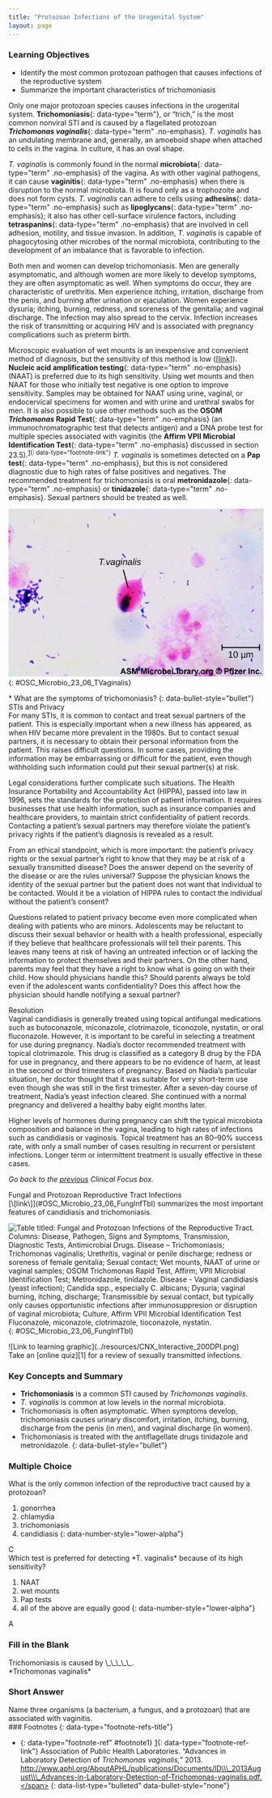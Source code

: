 ```yaml
---
title: "Protozoan Infections of the Urogenital System"
layout: page
---
```



### Learning Objectives

* Identify the most common protozoan pathogen that causes infections of the reproductive system
* Summarize the important characteristics of trichomoniasis

Only one major protozoan species causes infections in the urogenital system. **Trichomoniasis**{: data-type="term"}, or “trich,” is the most common nonviral STI and is caused by a flagellated protozoan ***Trichomonas vaginalis***{: data-type="term" .no-emphasis}. *T. vaginalis* has an undulating membrane and, generally, an amoeboid shape when attached to cells in the vagina. In culture, it has an oval shape.

*T. vaginalis* is commonly found in the normal **microbiota**{: data-type="term" .no-emphasis} of the vagina. As with other vaginal pathogens, it can cause **vaginitis**{: data-type="term" .no-emphasis} when there is disruption to the normal microbiota. It is found only as a trophozoite and does not form cysts. *T. vaginalis* can adhere to cells using **adhesins**{: data-type="term" .no-emphasis} such as **lipoglycans**{: data-type="term" .no-emphasis}; it also has other cell-surface virulence factors, including **tetraspanins**{: data-type="term" .no-emphasis} that are involved in cell adhesion, motility, and tissue invasion. In addition, *T. vaginalis* is capable of phagocytosing other microbes of the normal microbiota, contributing to the development of an imbalance that is favorable to infection.

Both men and women can develop trichomoniasis. Men are generally asymptomatic, and although women are more likely to develop symptoms, they are often asymptomatic as well. When symptoms do occur, they are characteristic of urethritis. Men experience itching, irritation, discharge from the penis, and burning after urination or ejaculation. Women experience dysuria; itching, burning, redness, and soreness of the genitalia; and vaginal discharge. The infection may also spread to the cervix. Infection increases the risk of transmitting or acquiring HIV and is associated with pregnancy complications such as preterm birth.

Microscopic evaluation of wet mounts is an inexpensive and convenient method of diagnosis, but the sensitivity of this method is low ([\[link\]](#OSC_Microbio_23_06_TVaginalis)). **Nucleic acid amplification testing**{: data-type="term" .no-emphasis} (NAAT) is preferred due to its high sensitivity. Using wet mounts and then NAAT for those who initially test negative is one option to improve sensitivity. Samples may be obtained for NAAT using urine, vaginal, or endocervical specimens for women and with urine and urethral swabs for men. It is also possible to use other methods such as the **OSOM *Trichomonas* Rapid Test**{: data-type="term" .no-emphasis} (an immunochromatographic test that detects antigen) and a DNA probe test for multiple species associated with vaginitis (the **Affirm VPII Microbial Identification Test**{: data-type="term" .no-emphasis} discussed in section 23.5).<sup data-type="footnote-number" id="footnote-ref1">[1](#footnote1){: data-type="footnote-link"}</sup> *T. vaginalis* is sometimes detected on a **Pap test**{: data-type="term" .no-emphasis}, but this is not considered diagnostic due to high rates of false positives and negatives. The recommended treatment for trichomoniasis is oral **metronidazole**{: data-type="term" .no-emphasis} or **tinidazole**{: data-type="term" .no-emphasis}. Sexual partners should be treated as well.

 ![Micrograph of small purple cells and larger oval cells.](../resources/OSC_Microbio_23_06_Tvaginalis.jpg "Trichomonas vaginalis is visible in this Gram stained specimen. (credit: modification of work by American Society for Microbiology)"){: #OSC_Microbio_23_06_TVaginalis}

<div data-type="note" class="microbiology check-your-understanding" markdown="1">
* What are the symptoms of trichomoniasis?
{: data-bullet-style="bullet"}

</div>

<div data-type="note" class="microbiology eye-on-ethics" markdown="1">
<div data-type="title">
STIs and Privacy
</div>
For many STIs, it is common to contact and treat sexual partners of the patient. This is especially important when a new illness has appeared, as when HIV became more prevalent in the 1980s. But to contact sexual partners, it is necessary to obtain their personal information from the patient. This raises difficult questions. In some cases, providing the information may be embarrassing or difficult for the patient, even though withholding such information could put their sexual partner(s) at risk.

Legal considerations further complicate such situations. The Health Insurance Portability and Accountability Act (HIPPA), passed into law in 1996, sets the standards for the protection of patient information. It requires businesses that use health information, such as insurance companies and healthcare providers, to maintain strict confidentiality of patient records. Contacting a patient’s sexual partners may therefore violate the patient’s privacy rights if the patient’s diagnosis is revealed as a result.

From an ethical standpoint, which is more important: the patient’s privacy rights or the sexual partner’s right to know that they may be at risk of a sexually transmitted disease? Does the answer depend on the severity of the disease or are the rules universal? Suppose the physician knows the identity of the sexual partner but the patient does not want that individual to be contacted. Would it be a violation of HIPPA rules to contact the individual without the patient’s consent?

Questions related to patient privacy become even more complicated when dealing with patients who are minors. Adolescents may be reluctant to discuss their sexual behavior or health with a health professional, especially if they believe that healthcare professionals will tell their parents. This leaves many teens at risk of having an untreated infection or of lacking the information to protect themselves and their partners. On the other hand, parents may feel that they have a right to know what is going on with their child. How should physicians handle this? Should parents always be told even if the adolescent wants confidentiality? Does this affect how the physician should handle notifying a sexual partner?

</div>

<div data-type="note" class="microbiology clinical-focus" markdown="1">
<div data-type="title">
Resolution
</div>
Vaginal candidiasis is generally treated using topical antifungal medications such as butoconazole, miconazole, clotrimazole, ticonozole, nystatin, or oral fluconazole. However, it is important to be careful in selecting a treatment for use during pregnancy. Nadia’s doctor recommended treatment with topical clotrimazole. This drug is classified as a category B drug by the FDA for use in pregnancy, and there appears to be no evidence of harm, at least in the second or third trimesters of pregnancy. Based on Nadia’s particular situation, her doctor thought that it was suitable for very short-term use even though she was still in the first trimester. After a seven-day course of treatment, Nadia’s yeast infection cleared. She continued with a normal pregnancy and delivered a healthy baby eight months later.

Higher levels of hormones during pregnancy can shift the typical microbiota composition and balance in the vagina, leading to high rates of infections such as candidiasis or vaginosis. Topical treatment has an 80–90% success rate, with only a small number of cases resulting in recurrent or persistent infections. Longer term or intermittent treatment is usually effective in these cases.

*Go back to the [previous](/m58921#fs-id1167662424154) Clinical Focus box.*

</div>

<div data-type="note" class="microbiology disease-profile" markdown="1">
<div data-type="title">
Fungal and Protozoan Reproductive Tract Infections
</div>
[\[link\]](#OSC_Microbio_23_06_FungInfTbl) summarizes the most important features of candidiasis and trichomoniasis.

![Table titled: Fungal and Protozoan Infections of the Reproductive Tract. Columns: Disease, Pathogen, Signs and Symptoms, Transmission, Diagnostic Tests, Antimicrobial Drugs. Disease &#x2013; Trichomoniasis; Trichomonas vaginalis; Urethritis, vaginal or penile discharge; redness or soreness of female genitalia; Sexual contact; Wet mounts, NAAT of urine or vaginal samples; OSOM Trichomonas Rapid Test, Affirm; VPII Microbial Identification Test; Metronidazole, tinidazole. Disease - Vaginal candidiasis (yeast infection); Candida spp., especially C. albicans; Dysuria; vaginal burning, itching, discharge; Transmissible by sexual contact, but typically only causes opportunistic infections after immunosuppresion or disruption of vaginal microbiota; Culture, Affirm VPII Microbial Identification Test Fluconazole, miconazole, clotrimazole, tioconazole, nystatin.](../resources/OSC_Microbio_23_06_FungInfTbl.jpg){: #OSC_Microbio_23_06_FungInfTbl}


</div>

<div data-type="note" class="microbiology link-to-learning" markdown="1">
<div data-type="media" data-alt="Link to learning graphic">
![Link to learning graphic](../resources/CNX_Interactive_200DPI.png)
</div>
Take an [online quiz][1] for a review of sexually transmitted infections.

</div>

### Key Concepts and Summary

* **Trichomoniasis** is a common STI caused by *Trichomonas vaginalis*.
* *T. vaginalis* is common at low levels in the normal microbiota.
* Trichomoniasis is often asymptomatic. When symptoms develop, trichomoniasis causes urinary discomfort, irritation, itching, burning, discharge from the penis (in men), and vaginal discharge (in women).
* Trichomoniasis is treated with the antiflagellate drugs tinidazole and metronidazole.
{: data-bullet-style="bullet"}

### Multiple Choice

<div data-type="exercise">
<div data-type="problem" markdown="1">
What is the only common infection of the reproductive tract caused by a protozoan?

1.  gonorrhea
2.  chlamydia
3.  trichomoniasis
4.  candidiasis
{: data-number-style="lower-alpha"}

</div>
<div data-type="solution" markdown="1">
C

</div>
</div>

<div data-type="exercise">
<div data-type="problem" markdown="1">
Which test is preferred for detecting *T. vaginalis* because of its high sensitivity?

1.  NAAT
2.  wet mounts
3.  Pap tests
4.  all of the above are equally good
{: data-number-style="lower-alpha"}

</div>
<div data-type="solution" markdown="1">
A

</div>
</div>

### Fill in the Blank

<div data-type="exercise">
<div data-type="problem" markdown="1">
Trichomoniasis is caused by \_\_\_\_\_.

</div>
<div data-type="solution" markdown="1">
*Trichomonas vaginalis*

</div>
</div>

### Short Answer

<div data-type="exercise">
<div data-type="problem" markdown="1">
Name three organisms (a bacterium, a fungus, and a protozoan) that are associated with vaginitis.

</div>
</div>

<div data-type="footnote-refs" markdown="1">
### Footnotes
{: data-type="footnote-refs-title"}

* {: data-type="footnote-ref" #footnote1} [1](#footnote-ref1){: data-type="footnote-ref-link"} <span data-type="footnote-ref-content">Association of Public Health Laboratories. “Advances in Laboratory Detection of *Trichomonas vaginalis,”* 2013. http://www.aphl.org/AboutAPHL/publications/Documents/ID\\\_2013August\\\_Advances-in-Laboratory-Detection-of-Trichomonas-vaginalis.pdf.</span>
{: data-list-type="bulleted" data-bullet-style="none"}

</div>



[1]: https://openstax.org/l/22quizstireview
